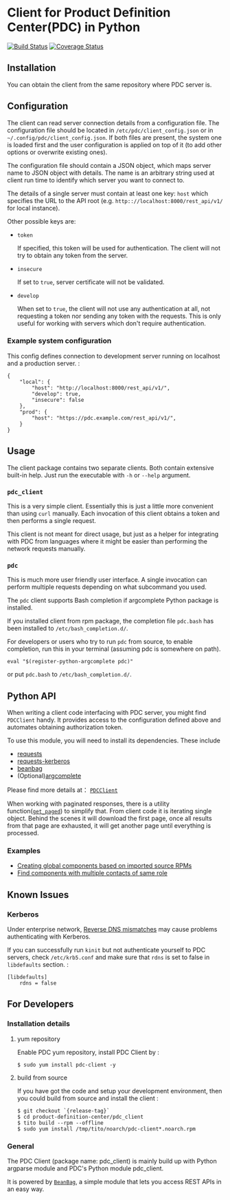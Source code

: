 # Client for Product Definition Center(PDC) in Python

[![Build Status](https://travis-ci.org/product-definition-center/pdc-client.svg?branch=master)](https://travis-ci.org/product-definition-center/pdc-client)
[![Coverage Status](https://coveralls.io/repos/product-definition-center/pdc-client/badge.svg?branch=master&service=github)](https://coveralls.io/github/product-definition-center/pdc-client?branch=master)

## Installation

You can obtain the client from the same repository where PDC server is.

## Configuration

The client can read server connection details from a configuration file.
The configuration file should be located in
`/etc/pdc/client_config.json` or in `~/.config/pdc/client_config.json`.
If both files are present, the system one is loaded first and the user
configuration is applied on top of it (to add other options or overwrite
existing ones).

The configuration file should contain a JSON object, which maps server
name to JSON object with details. The name is an arbitrary string used
at client run time to identify which server you want to connect to.

The details of a single server must contain at least one key: `host`
which specifies the URL to the API root (e.g.
`http:://localhost:8000/rest_api/v1/` for local instance).

Other possible keys are:

* `token`

    If specified, this token will be used for authentication. The client
    will not try to obtain any token from the server.

* `insecure`

    If set to `true`, server certificate will not be validated.

* `develop`

    When set to `true`, the client will not use any authentication at
    all, not requesting a token nor sending any token with the requests.
    This is only useful for working with servers which don't require
    authentication.

### Example system configuration

This config defines connection to development server running on
localhost and a production server. :

    {
        "local": {
            "host": "http://localhost:8000/rest_api/v1/",
            "develop": true,
            "insecure": false
        },
        "prod": {
            "host": "https://pdc.example.com/rest_api/v1/",
        }
    }

## Usage

The client package contains two separate clients. Both contain extensive
built-in help. Just run the executable with `-h` or `--help` argument.

### `pdc_client`

This is a very simple client. Essentially this is just a little more
convenient than using `curl` manually. Each invocation of this client
obtains a token and then performs a single request.

This client is not meant for direct usage, but just as a helper for
integrating with PDC from languages where it might be easier than
performing the network requests manually.

### `pdc`

This is much more user friendly user interface. A single invocation can
perform multiple requests depending on what subcommand you used.

The `pdc` client supports Bash completion if argcomplete Python package is installed.

If you installed client from rpm package, the completion file `pdc.bash` has been
installed to `/etc/bash_completion.d/`.

For developers or users who try to run `pdc` from source, to enable completion,
run this in your terminal (assuming pdc is somewhere on path).

    eval "$(register-python-argcomplete pdc)"

or put `pdc.bash` to `/etc/bash_completion.d/`.

## Python API

When writing a client code interfacing with PDC server, you might find
`PDCClient` handy. It provides access to the configuration defined above
and automates obtaining authorization token.

To use this module, you will need to install its dependencies. These
include

- [requests](http://docs.python-requests.org/en/latest/)
- [requests-kerberos](https://github.com/requests/requests-kerberos/)
- [beanbag](http://beanbag.readthedocs.org/en/latest/)
- (Optional)[argcomplete](http://argcomplete.readthedocs.org/en/latest/_modules/argcomplete.html)

Please find more details at： [`PDCClient`](pdc_client/__init__.py#L71)

When working with paginated responses, there is a utility function([`get_paged`](pdc_client/__init__.py#L43)) to
simplify that. From client code it is iterating single object. Behind
the scenes it will download the first page, once all results from that
page are exhausted, it will get another page until everything is
processed.

### Examples

- [Creating global components based on imported source RPMs](https://github.com/product-definition-center/product-definition-center/blob/master/pdc/scripts/create_release_components.py)
- [Find components with multiple contacts of same role](https://gist.github.com/lubomir/c78091bf286ee9764f99)

## Known Issues

### Kerberos

Under enterprise network, [Reverse DNS
mismatches](http://web.mit.edu/Kerberos/www/krb5-latest/doc/admin/princ_dns.html#reverse-dns-mismatches)
may cause problems authenticating with Kerberos.

If you can successfully run `kinit` but not authenticate yourself to PDC
servers, check `/etc/krb5.conf` and make sure that `rdns` is set to
false in `libdefaults` section. :

    [libdefaults]
        rdns = false

## For Developers

### Installation details

1.  yum repository

    Enable PDC yum repository, install PDC Client by :

        $ sudo yum install pdc-client -y

2.  build from source

    If you have got the code and setup your development environment,
    then you could build from source and install the client :

        $ git checkout `{release-tag}`
        $ cd product-definition-center/pdc_client
        $ tito build --rpm --offline
        $ sudo yum install /tmp/tito/noarch/pdc-client*.noarch.rpm

### General

The PDC Client (package name: pdc\_client) is mainly build up with
Python argparse module and PDC's Python module pdc\_client.

It is powered by [`BeanBag`](http://beanbag.readthedocs.org/en/latest/), a simple module that lets you access REST
APIs in an easy way.
